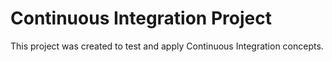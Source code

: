 # Continuous Integration Project
This project was created to test and apply Continuous Integration concepts.
